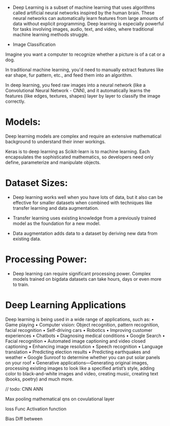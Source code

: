 - Deep Learning is a subset of machine learning that uses algorithms called artificial neural networks inspired by the human brain. These neural networks can automatically learn features from large amounts of data without explicit programming. Deep learning is especially powerful for tasks involving images, audio, text, and video, where traditional machine learning methods struggle.

- Image Classification

Imagine you want a computer to recognize whether a picture is of a cat or a dog.

In traditional machine learning, you'd need to manually extract features like ear shape, fur pattern, etc., and feed them into an algorithm.

In deep learning, you feed raw images into a neural network (like a Convolutional Neural Network - CNN), and it automatically learns the features (like edges, textures, shapes) layer by layer to classify the image correctly.


# Models:
Deep learning models are complex and require an extensive mathematical background to understand their inner workings.

Keras is to deep learning as Scikit-learn is to machine learning. Each encapsulates the sophisticated mathematics, so developers need only define, parameterize and manipulate objects.

# Dataset Sizes:
- Deep learning works well when you have lots of data, but it also can be effective for smaller datasets when combined with techniques like transfer learning and data augmentation.

- Transfer learning uses existing knowledge from a previously trained model as the foundation for a new model. 
- Data augmentation adds data to a dataset by deriving new data from existing data.


# Processing Power:
- Deep learning can require significant processing power. Complex models trained on bigdata datasets can take hours, days or even more to train.



# Deep Learning Applications
Deep learning is being used in a wide range of applications, such as:
• Game playing
• Computer vision: Object recognition, pattern recognition, facial recognition
• Self-driving cars
• Robotics
• Improving customer experiences
• Chatbots
• Diagnosing medical conditions
• Google Search
• Facial recognition
• Automated image captioning and video closed captioning
• Enhancing image resolution
• Speech recognition
• Language translation
• Predicting election results
• Predicting earthquakes and weather
• Google Sunroof to determine whether you can put solar panels on your roof
• Generative applications—Generating original images, processing existing images to look like a specified artist’s style, adding color to black-and-white images and video, creating music, creating text (books, poetry) and much more.

// todo:
CNN
ANN

Max pooling
mathematical qns on covulational layer

loss Func
Activation function

Bias
Diff between








